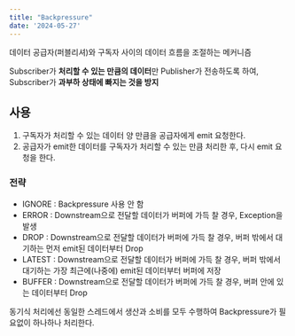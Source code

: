 ```yaml
---
title: "Backpressure"
date: '2024-05-27'
---
```


데이터 공급자(퍼블리셔)와 구독자 사이의 데이터 흐름을 조절하는 메커니즘

Subscriber가 **처리할 수 있는 만큼의 데이터**만 Publisher가 전송하도록 하여, 
Subscriber가 **과부하 상태에 빠지는 것을 방지**

## 사용

1. 구독자가 처리할 수 있는 데이터 양 만큼을 공급자에게 emit 요청한다.
2. 공급자가 emit한 데이터를 구독자가 처리할 수 있는 만큼 처리한 후,
다시 emit 요청을 한다.

### 전략

- IGNORE : Backpressure 사용 안 함
- ERROR : Downstream으로 전달할 데이터가 버퍼에 가득 찰 경우, Exception을 발생
- DROP : Downstream으로 전달할 데이터가 버퍼에 가득 찰 경우, 버퍼 밖에서 대기하는 먼저 emit된 데이터부터 Drop
- LATEST : Downstream으로 전달할 데이터가 버퍼에 가득 찰 경우, 버퍼 밖에서 대기하는 가장 최근에(나중에) emit된 데이터부터 버퍼에 저장
- BUFFER : Downstream으로 전달할 데이터가 버퍼에 가득 찰 경우, 버퍼 안에 있는 데이터부터 Drop

동기식 처리에선 동일한 스레드에서 생산과 소비를 모두 수행하여 Backpressure가 필요없이 하나하나 처리한다.